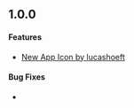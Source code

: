 [//]: # (The top level header could be the most recent branch, version identifier, or group of commits.)

## 1.0.0

#### Features

[//]: # (Once features are added, document them here in user friendly language)

* [New App Icon by lucashoeft](https://github.com/kgellci/Area51/pull/33)

#### Bug Fixes

[//]: # (After fixing a bug, document it here in user friendly language)

* 
